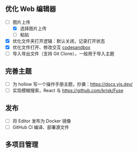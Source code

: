 ## 优化 Web 编辑器
- [ ] 图片上传
  - [x] 选择图片上传
  - [ ] 粘贴
- [x] 优化文件夹打开逻辑：默认关闭，记录打开状态
- [x] 优化文件打开、修改交互 [codesandbox](https://codesandbox.io/s/uploadcare-react-widget-props-example-forked-g1q3z8?file=/src/index.js)
- [ ] 导入导出文件（支持 Git Clone），一般用于导入主题

## 完善主题
- [ ] 为 hollow 写一个操作手册主题，抄袭：https://docs.yjs.dev/
- [ ] 实现模糊搜索，React 与 https://github.com/krisk/Fuse

## 发布
- [ ] 将 Editor 发布为 Docker 镜像
- [ ] GitHub CI 编译、部署源文件

## 多项目管理
